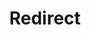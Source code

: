 ﻿---
layout: src/layouts/Redirect.astro
title: Redirect
redirect: https://octopus.com/docs/security/cve
pubDate:  2023-01-01
navSearch: false
navSitemap: false
navMenu: false
---
